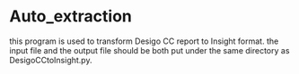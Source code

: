 # Auto_extraction
this program is used to transform Desigo CC report to Insight format.
the input file and the output file should be both put under the same directory as DesigoCCtoInsight.py.
